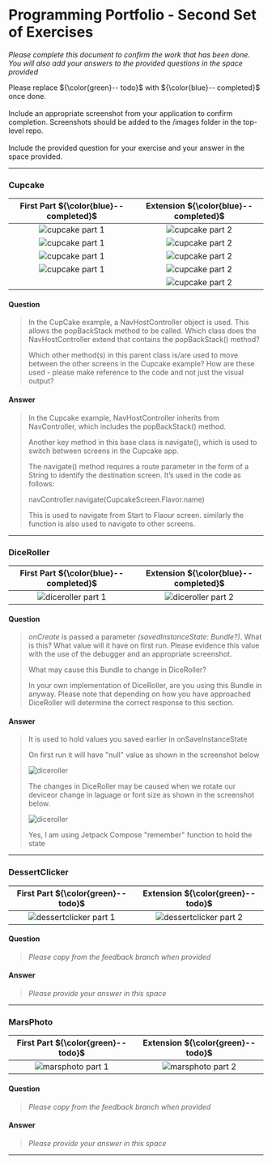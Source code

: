 # Programming Portfolio - Second Set of Exercises


*Please complete this document to confirm the work that has been done. You will also add your answers to the provided 
questions in the space provided*

Please replace ${\color{green}-- todo}$ with ${\color{blue}-- completed}$ once done.\
\
Include an appropriate screenshot from your application to confirm completion. Screenshots should be added to 
the /images folder in the top-level repo.\
\
Include the provided question for your exercise and your answer in the space provided.

---

### Cupcake ###

|   **First Part ${\color{blue}-- completed}$**   |   **Extension ${\color{blue}-- completed}$**    |
|:-------------------------------------------:|:-------------------------------------------:|
| ![cupcake part 1](./image/cupcake1.png) | ![cupcake part 2](./image/cupcake1.png) |
| ![cupcake part 1](./image/cupcake2.png) | ![cupcake part 2](./image/cupcake2.png) |
| ![cupcake part 1](./image/cupcake3.png) | ![cupcake part 2](./image/cupcakeex3.png) |
| ![cupcake part 1](./image/cupcake4.png) | ![cupcake part 2](./image/cupcakeex4.png) |
|  | ![cupcake part 2](./image/cupcakeex5.png) |



#### Question ####
> In the CupCake example, a NavHostController object is used. This allows the popBackStack method
> to be called. Which class does the NavHostController extend that contains the popBackStack() method? 
>  
> Which other method(s) in this parent class is/are used to move between the other screens in the Cupcake
> example? How are these used - please make reference to the code and not just the visual output?  


#### Answer ####
> In the Cupcake example, NavHostController inherits from NavController, which includes the popBackStack() method.
> 
> Another key method in this base class is navigate(), which is used to switch between screens in the Cupcake app.
> 
> The navigate() method requires a route parameter in the form of a String to identify the destination screen. It’s used in the code as follows:
> 
> navController.navigate(CupcakeScreen.Flavor.name)
> 
> This is used to navigate from Start to Flaour screen. similarly the function is also used to navigate to other screens.
---
### DiceRoller ###

|    **First Part ${\color{blue}-- completed}$**     |     **Extension ${\color{blue}-- completed}$**     |
|:----------------------------------------------:|:----------------------------------------------:|
| ![diceroller part 1](./image/diceroller.png) | ![diceroller part 2](./image/dicenodouble.png) | ![diceroller part 2](./image/dicedouble.png) |


#### Question ####
> *onCreate* is passed a parameter *(savedInstanceState: Bundle?)*. What is this? 
> What value will it have on first run. Please evidence this value with the use of the debugger and an appropriate screenshot.   
>
> What may cause this Bundle to change in DiceRoller?
>
> In your own implementation of DiceRoller, are you using this Bundle in anyway. 
> Please note that depending on how you have approached DiceRoller will determine the correct response to this section.
>  

#### Answer ####
> It is used to hold values you saved earlier in onSaveInstanceState
> 
> On first run it will have "null" value as shown in the screenshot below
> 
> ![diceroller](./image/diceqna.png)
> 
> The changes in DiceRoller may be caused when we rotate our deviceor change in laguage or font size as shown in the screenshot below.
> 
> ![diceroller](./image/dicerollerqna2.png)
> 
> Yes, I am using Jetpack Compose "remember" function to hold the state
> 
>

---


### DessertClicker ###

|      **First Part ${\color{green}-- todo}$**       |       **Extension ${\color{green}-- todo}$**       |
|:--------------------------------------------------:|:--------------------------------------------------:|
| ![dessertclicker part 1](./image/placeholder.jpg) | ![dessertclicker part 2](./image/placeholder.jpg) |


#### Question ####
> *Please copy from the feedback branch when provided*
>  
>  
>  

#### Answer ####
> *Please provide your answer in this space*
> 
> 
> 
> 

---

### MarsPhoto ###

|    **First Part ${\color{green}-- todo}$**    |    **Extension ${\color{green}-- todo}$**     |
|:---------------------------------------------:|:---------------------------------------------:|
| ![marsphoto part 1](./image/placeholder.jpg) | ![marsphoto part 2](./image/placeholder.jpg) |


#### Question ####
> *Please copy from the feedback branch when provided*
>  
>  
>  

#### Answer ####
> *Please provide your answer in this space*
> 
> 
> 
> 

---

